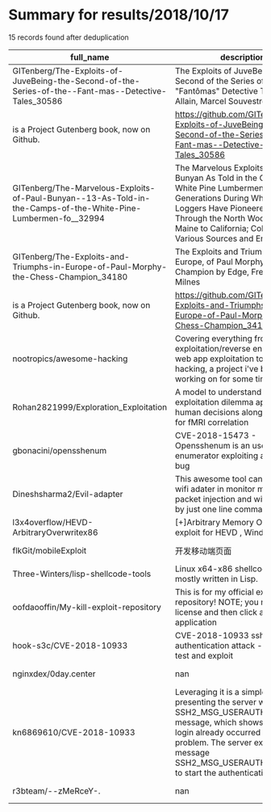 
# Summary for results/2018/10/17
    
15 records found after deduplication

| full_name | description | html_url | matched_list | matched_count | pushed_at | size | stargazers_count | language | forks_count |
|----------------------------------------------------------------------------------------------------------------|------------------------------------------------------------------------------------------------------------------------------------------------------------------------------------------------------------------------------------------------------------------|-----------------------------------------------------------------------------------------------------------------------------------|-----------------------|-----------------|---------------------------|--------|--------------------|-------------|---------------|
| GITenberg/The-Exploits-of-JuveBeing-the-Second-of-the-Series-of-the--Fant-mas--Detective-Tales_30586 | The Exploits of JuveBeing the Second of the Series of the "Fantômas" Detective Tales by Allain, Marcel Souvestre, Pierre
 is a Project Gutenberg book, now on Github. | https://github.com/GITenberg/The-Exploits-of-JuveBeing-the-Second-of-the-Series-of-the--Fant-mas--Detective-Tales_30586 | ['exploit'] | 1 | 2018-10-17 14:59:26+00:00 | 1048 | 0 | HTML | 0 |
| GITenberg/The-Marvelous-Exploits-of-Paul-Bunyan--13-As-Told-in-the-Camps-of-the-White-Pine-Lumbermen-fo__32994 | The Marvelous Exploits of Paul Bunyan&#13;As Told in the Camps of the White Pine Lumbermen for Generations During Which Time the Loggers Have Pioneered the Way Through the North Woods from Maine to California; Collected from Various Sources and Embellished | https://github.com/GITenberg/The-Marvelous-Exploits-of-Paul-Bunyan--13-As-Told-in-the-Camps-of-the-White-Pine-Lumbermen-fo__32994 | ['exploit'] | 1 | 2018-10-17 08:41:39+00:00 | 3244 | 0 | HTML | 0 |
| GITenberg/The-Exploits-and-Triumphs-in-Europe-of-Paul-Morphy-the-Chess-Champion_34180 | The Exploits and Triumphs, in Europe, of Paul Morphy, the Chess Champion by Edge, Frederick Milnes
 is a Project Gutenberg book, now on Github. | https://github.com/GITenberg/The-Exploits-and-Triumphs-in-Europe-of-Paul-Morphy-the-Chess-Champion_34180 | ['exploit'] | 1 | 2018-10-17 01:58:15+00:00 | 615 | 0 | HTML | 0 |
| nootropics/awesome-hacking | Covering everything from binary exploitation/reverse engineering to web app exploitation to router hacking, a project i've been working on for some time | https://github.com/nootropics/awesome-hacking | ['exploit'] | 1 | 2018-10-17 11:22:24+00:00 | 116 | 2 | | 0 |
| Rohan2821999/Exploration_Exploitation | A model to understand exploration exploitation dilemma approaches in human decisions along with GLMs for fMRI correlation | https://github.com/Rohan2821999/Exploration_Exploitation | ['exploit'] | 1 | 2018-10-17 20:27:19+00:00 | 56661 | 1 | Matlab | 1 |
| gbonacini/opensshenum | CVE-2018-15473 - Opensshenum is an user enumerator exploiting an OpenSsh bug | https://github.com/gbonacini/opensshenum | ['exploit'] | 1 | 2018-10-17 12:27:40+00:00 | 615 | 2 | C++ | 0 |
| Dineshsharma2/Evil-adapter | This awesome tool can put your wifi adater in monitor mode for packet injection and wifi cracking by just one line command. | https://github.com/Dineshsharma2/Evil-adapter | ['command injection'] | 1 | 2018-10-17 21:54:48+00:00 | 81 | 0 | Python | 0 |
| l3x4overflow/HEVD-ArbitraryOverwritex86 | [+]Arbitrary Memory Overwrite exploit for HEVD , Windows 7 x86 | https://github.com/l3x4overflow/HEVD-ArbitraryOverwritex86 | ['exploit'] | 1 | 2018-10-17 16:03:57+00:00 | 10471 | 0 | C++ | 0 |
| flkGit/mobileExploit | 开发移动端页面 | https://github.com/flkGit/mobileExploit | ['exploit'] | 1 | 2018-10-17 06:46:21+00:00 | 3 | 0 | | 0 |
| Three-Winters/lisp-shellcode-tools | Linux x64-x86 shellcode tools mostly written in Lisp. | https://github.com/Three-Winters/lisp-shellcode-tools | ['shellcode'] | 1 | 2018-10-17 07:25:27+00:00 | 14 | 0 | Common Lisp | 1 |
| oofdaooffin/My-kill-exploit-repository | This is for my official exploit repository! NOTE; you need to read license and then click agree on the application | https://github.com/oofdaooffin/My-kill-exploit-repository | ['exploit'] | 1 | 2018-10-17 12:38:42+00:00 | 29 | 0 | | 0 |
| hook-s3c/CVE-2018-10933 | CVE-2018-10933 sshlib user authentication attack - docker lab, test and exploit | https://github.com/hook-s3c/CVE-2018-10933 | ['cve-2', 'exploit'] | 2 | 2018-10-17 15:09:42+00:00 | 14 | 0 | | 1 |
| nginxdex/0day.center | nan | https://github.com/nginxdex/0day.center | ['0day'] | 1 | 2018-10-17 16:38:47+00:00 | 3 | 0 | nan | 0 |
| kn6869610/CVE-2018-10933 | Leveraging it is a simple matter of presenting the server with the SSH2_MSG_USERAUTH_SUCCESS message, which shows that the login already occurred without a problem. The server expects the message SSH2_MSG_USERAUTH_REQUEST to start the authentication proc | https://github.com/kn6869610/CVE-2018-10933 | ['cve-2'] | 1 | 2018-10-17 18:45:30+00:00 | 0 | 13 | Python | 3 |
| r3bteam/--zMeRceY-. | nan | https://github.com/r3bteam/--zMeRceY-. | ['rce'] | 1 | 2018-10-17 22:10:36+00:00 | 17327 | 0 | JavaScript | 0 |
